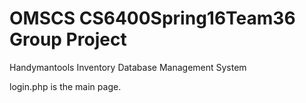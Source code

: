 # OMSCS CS6400Spring16Team36 Group Project
Handymantools Inventory Database Management System

login.php is the main page.
